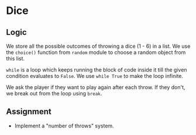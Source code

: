 # Dice

## Logic

We store all the possible outcomes of throwing a dice (1 - 6) in a list. We use the `choice()` function from `random` module to choose a random object from this list.

`while` is a loop which keeps running the block of code inside it till the given condition evaluates to `False`. We use `while True` to make the loop infinite.

We ask the player if they want to play again after each throw. If they don't, we break out from the loop using `break`.

## Assignment

- Implement a "number of throws" system.
